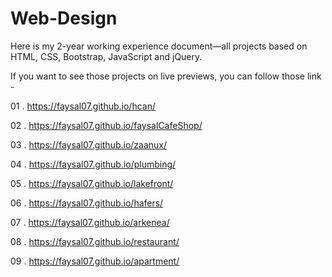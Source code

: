 # Web-Design
Here is my 2-year working experience document—all projects based on HTML, CSS, Bootstrap, JavaScript and jQuery.

If you want to see those projects on live previews, you can follow those link - 

01 . https://faysal07.github.io/hcan/

02 . https://faysal07.github.io/faysalCafeShop/

03 . https://faysal07.github.io/zaanux/

04 . https://faysal07.github.io/plumbing/

05 . https://faysal07.github.io/lakefront/

06 . https://faysal07.github.io/hafers/

07 . https://faysal07.github.io/arkenea/

08 . https://faysal07.github.io/restaurant/

09 . https://faysal07.github.io/apartment/
